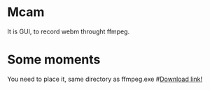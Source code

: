 # Mcam
It is GUI, to record webm throught ffmpeg.
# Some moments
You need to place it, same directory as ffmpeg.exe
#[Download link!](././releases)
